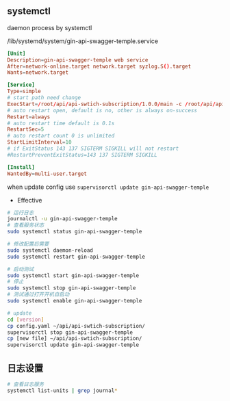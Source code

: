 ## systemctl

daemon process by systemctl

/lib/systemd/system/gin-api-swagger-temple.service

```conf
[Unit]
Description=gin-api-swagger-temple web service
After=network-online.target network.target syzlog.S().target
Wants=network.target

[Service]
Type=simple
# start path need change
ExecStart=/root/api/api-swtich-subscription/1.0.0/main -c /root/api/api-swtich-subscription/1.0.0/config.yaml
# auto restart open, default is no, other is always on-success
Restart=always
# auto restart time default is 0.1s
RestartSec=5
# auto restart count 0 is unlimited
StartLimitInterval=10
# if ExitStatus 143 137 SIGTERM SIGKILL will not restart
#RestartPreventExitStatus=143 137 SIGTERM SIGKILL

[Install]
WantedBy=multi-user.target
```

when update config use  `supervisorctl update gin-api-swagger-temple`

- Effective

```sh
# 运行日志
journalctl -u gin-api-swagger-temple
# 查看服务状态
sudo systemctl status gin-api-swagger-temple

# 修改配置后需要
sudo systemctl daemon-reload
sudo systemctl restart gin-api-swagger-temple

# 启动测试
sudo systemctl start gin-api-swagger-temple
# 停止
sudo systemctl stop gin-api-swagger-temple
# 测试通过打开开机自启动
sudo systemctl enable gin-api-swagger-temple

# update
cd [version]
cp config.yaml ~/api/api-swtich-subscription/
supervisorctl stop gin-api-swagger-temple
cp [new file] ~/api/api-swtich-subscription/
supervisorctl update gin-api-swagger-temple
```

## 日志设置

```bash
# 查看日志服务
systemctl list-units | grep journal*
```